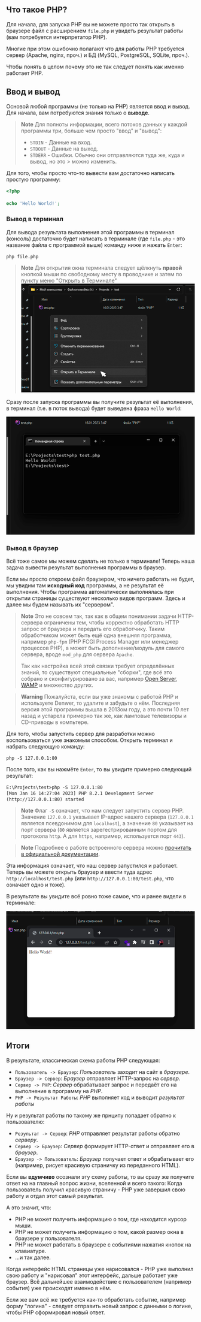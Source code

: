 ## Что такое PHP?

Для начала, для запуска PHP вы не можете просто так открыть в браузере файл
с расширением `file.php` и увидеть результат работы (вам потребуется
интерпретатор PHP).

Многие при этом ошибочно полагают что для работы PHP требуется сервер (Apache,
nginx, проч.) и БД (MySQL, PostgreSQL, SQLite, проч.).

Чтобы понять в целом почему это не так следует понять как именно работает PHP.

## Ввод и вывод

Основой любой программы (не только на PHP) является ввод и вывод. Для начала,
вам потребуются знания только о **выводе**.

> **Note**
> Для полноты информации, всего потоков данных у каждой программы три, больше
> чем просто "ввод" и "вывод":
> - `STDIN` - Данные на вход.
> - `STDOUT` - Данные на выход.
> - `STDERR` - Ошибки. Обычно они отправляются туда же, куда и вывод, но это
    >   можно изменить.

Для того, чтобы просто что-то вывести вам достаточно написать простую программу:
```php
<?php

echo 'Hello World!';
```

### Вывод в терминал

Для вывода результата выполнения этой программы в терминал (консоль) достаточно
будет написать в терминале (где `file.php` - это название файла с программой
выше) команду ниже и нажать `Enter`:

```shell
php file.php
```

> **Note**
> Для открытия окна терминала следует щёлкнуть **правой** кнопкой мыши по
> свободному месту в проводнике и затем по пункту меню "Открыть в Терминале"
> ![Открыть в Терминале](/static/terminal.png)

Сразу после запуска программы вы получите результат её выполнения, в терминал
(т.е. в поток вывода) будет выведена фраза `Hello World`:

![Результат выполнения](/static/test-execute.png)

### Вывод в браузер

Всё тоже самое мы можем сделать не только в терминале! Теперь наша задача
вывести результат выполнения программы в браузер.

Если мы просто откроем файл браузером, что ничего работать не будет, мы увидим
там **исходный код** программы, а не результат её выполнения. Чтобы программа
автоматически выполнялась при открытии страницы существуют несколько видов
программ. Здесь и далее мы будем называть их "сервером".

> **Note**
> Это не совсем так, так как в общем понимании задачи HTTP-сервера ограничены
> тем, чтобы корректно обработать HTTP запрос от браузера и передать его
> обработчику. Таким обработчиком может быть ещё одна внешняя программа,
> например `php-fpm` (PHP FCGI Process Manager или менеджер процессов PHP), а
> может быть дополнение/модуль для самого сервера, вроде `mod_php` для сервера
> `Apache`.
>
> Так как настройка всей этой связки требует определённых знаний, то существуют
> специальные "сборки", где всё это собрано и сконфигурировано за вас, например
> [Open Server](https://ospanel.io/), [WAMP](https://www.wampserver.com/ru/) и
> множество других.

> **Warning**
> Пожалуйста, если вы уже знакомы с работой PHP и используете Denwer, то удалите
> и забудьте о нём. Последняя версия этой программы вышла в 2013ом году, а это
> почти 10 лет назад и устарела примерно так же, как ламповые телевизоры и
> CD-приводы в компьтере.

Для того, чтобы запустить сервер для разработки можно воспользоваться уже
знакомым способом. Открыть терминал и набрать следующую команду:

```shell
php -S 127.0.0.1:80
```

После того, как вы нажмёте `Enter`, то вы увидите примерно следующий результат:

```shell
E:\Projects\test>php -S 127.0.0.1:80
[Mon Jan 16 14:27:04 2023] PHP 8.2.1 Development Server (http://127.0.0.1:80) started
```

> **Note**
> Флаг `-S` означает, что нам следует запустить сервер PHP. Значение `127.0.0.1`
> указывает IP-адрес нашего сервера (`127.0.0.1` является псевдонимом
> для `localhost`), а значение `80` указывает на порт сервера (`80` является
> зарегестрированным портом для протокола `http`. А для `https`, например,
> используется порт `443`).

> **Note**
> Подробнее о работе встроенного сервера можно
> [прочитать в официальной документации](https://www.php.net/manual/ru/features.commandline.webserver.php).

Эта информация означает, что наш сервер запустился и работает. Теперь вы можете
открыть браузер и ввести туда адрес `http://localhost/test.php` (или
`http://127.0.0.1:80/test.php`, что означает одно и тоже).

В результате вы увидите всё ровно тоже самое, что и ранее видели в терминале:

![Результат в браузере](/static/browser.png)

## Итоги

В результате, классическая схема работы PHP следующая:
- `Пользователь -> Браузер`: *Пользователь* заходит на сайт в *браузере*.
- `Браузер -> Сервер`: *Браузер* отправляет HTTP-запрос на *сервер*.
- `Сервер -> PHP`: *Сервер* обрабатывает запрос и передаёт его на выполнение в
  программу на *PHP*.
- `PHP -> Результат Работы`: *PHP* выполняет код и выводит *результат работы*

Ну и результат работы по такому же прнципу попадает обратно к пользователю:
- `Результат -> Сервер`: *PHP* отправляет результат работы обратно *серверу*.
- `Сервер -> Браузер`: *Сервер* формирует HTTP-ответ и отправляет его в *браузер*.
- `Браузер -> Пользователь`: *Браузер* получает ответ и обрабатывает его (например,
  рисует красивую страничку из переданного HTML).

Если вы **вдумчиво** осознали эту схему работы, то вы сразу же получите ответ на
на главный вопрос жизни, вселенной и всего такого: Когда пользователь получил
красивую страничу - PHP уже завершил свою работу и отдал этот самый результат.

А это значит, что:
- PHP не может получить информацию о том, где находится курсор мыши.
- PHP не может получить информацию о том, какой размер окна в браузере у
  пользователя.
- PHP не может работать в браузере с событиями нажатия кнопок на клавиатуре.
- ...и так далее.

Когда интерфейс HTML страницы уже нарисовался - PHP уже выполнил свою работу и
"нарисовал" этот интерфейс, дальше работает уже браузер. Всё дальнейшее
взаимодействие с пользователем (например события) уже происходят именно в нём.

Если же вам всё же требуется как-то обработать событие, например форму
"логина" - следует отправить новый запрос с данными о логине, чтобы PHP
сформировал новый ответ.
